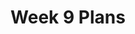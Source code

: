 ---
toc: true
comments: true
layout: post
title: Week 9 Plans
description: Week 9 Plans
courses: { csp: {week: 9} }
type: plans
---